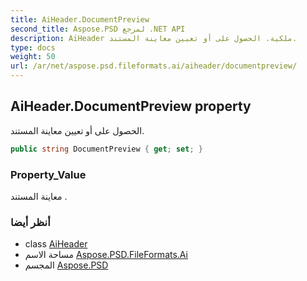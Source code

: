 ```yaml
---
title: AiHeader.DocumentPreview
second_title: Aspose.PSD لمرجع .NET API
description: AiHeader ملكية. الحصول على أو تعيين معاينة المستند.
type: docs
weight: 50
url: /ar/net/aspose.psd.fileformats.ai/aiheader/documentpreview/
---
```

## AiHeader.DocumentPreview property

الحصول على أو تعيين معاينة المستند.

```csharp
public string DocumentPreview { get; set; }
```

### Property_Value

معاينة المستند .

### أنظر أيضا

* class [AiHeader](../)
* مساحة الاسم [Aspose.PSD.FileFormats.Ai](../../aiheader/)
* المجسم [Aspose.PSD](../../../)


